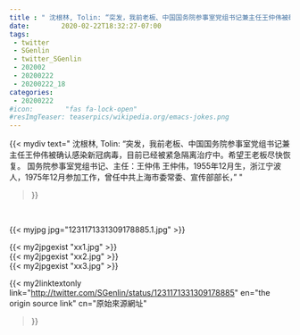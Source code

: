 ```yaml
---
title : " 沈根林, Tolin: “突发，我前老板、中国国务院参事室党组书记兼主任王仲伟被确认感染新冠病毒，目前已经被紧急隔离治疗中。希望王老板尽快恢复。&#10;国务院参事室党组书记、主任：王仲伟&#10;王仲伟，1955年12月生，浙江宁波人，1975年12月参加工作，曾任中共上海市委常委、宣传部部长，”  "
date:        2020-02-22T18:32:27-07:00
tags:
 - twitter
 - SGenlin
 - twitter_SGenlin
 - 202002
 - 20200222
 - 20200222_18
categories:
 - 20200222
#icon:        "fas fa-lock-open"
#resImgTeaser: teaserpics/wikipedia.org/emacs-jokes.png
---
```


{{< mydiv text=" 沈根林, Tolin: “突发，我前老板、中国国务院参事室党组书记兼主任王仲伟被确认感染新冠病毒，目前已经被紧急隔离治疗中。希望王老板尽快恢复。&#10;国务院参事室党组书记、主任：王仲伟&#10;王仲伟，1955年12月生，浙江宁波人，1975年12月参加工作，曾任中共上海市委常委、宣传部部长，”  "
>}}
<br>


 {{< myjpg jpg="1231171331309178885.1.jpg" >}}<br> 

{{< my2jpgexist "xx1.jpg" >}}<br>
{{< my2jpgexist "xx2.jpg" >}}<br>
{{< my2jpgexist "xx3.jpg" >}}<br>


{{< my2linktextonly link="http://twitter.com/SGenlin/status/1231171331309178885"
en="the origin source link" cn="原始來源網址"
>}}


<br>

